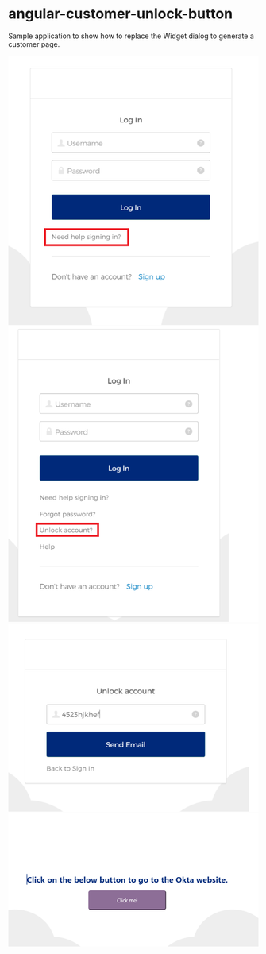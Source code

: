 # angular-customer-unlock-button

Sample application to show how to replace the Widget dialog to generate a customer page.

<img src="/capture-1.PNG" alt="drawing" width="600"/>
<img src="/capture-2.PNG" alt="drawing" width="600"/>
<img src="/capture-3.PNG" alt="drawing" width="600"/>
<img src="/capture-4.PNG" alt="drawing" width="600"/>
